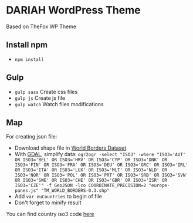 # DARIAH WordPress Theme

Based on TheFox WP Theme

## Install npm

* `npm install`

## Gulp

* `gulp sass` Create css files
* `gulp js` Create js file
* `gulp watch` Watch files modifications 

## Map
For creating json file:

* Download shape file in [World Borders Dataset](http://thematicmapping.org/downloads/world_borders.php)
* With [GDAL](http://www.gdal.org/ogr2ogr.html), simplify data: `ogr2ogr -select "ISO3" -where "ISO3='AUT' OR ISO3='BEL' OR ISO3='HRV' OR ISO3='CYP' OR ISO3='DNK' OR ISO3='FIN' OR ISO3='FRA' OR ISO3='DEU' OR ISO3='GRC' OR ISO3='IRL' OR ISO3='ITA' OR ISO3='LUX' OR ISO3='MLT' OR ISO3='NLD' OR ISO3='NOR' OR ISO3='POL' OR ISO3='PRT' OR ISO3='SRB' OR ISO3='SVN' OR ISO3='SWE' OR ISO3='CHE' OR ISO3='GBR' OR ISO3='ISR' OR ISO3='CZE'" -f GeoJSON -lco COORDINATE_PRECISION=2 "europe-panes.js" "TM_WORLD_BORDERS-0.3.shp"`
* Add `var euCountries` to begin of file
* Don't forget to minify result

You can find country iso3 code [here](http://www.nationsonline.org/oneworld/country_code_list.htm)
